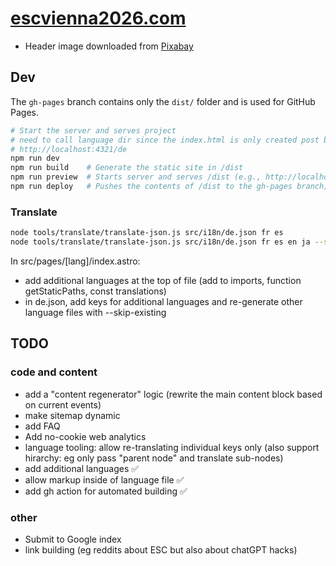 # [escvienna2026.com](https://escvienna2026.com)

- Header image downloaded from [Pixabay](https://pixabay.com/photos/vienna-city-hall-building-7971742/)

## Dev

The `gh-pages` branch contains only the `dist/` folder and is used for GitHub Pages.

```bash
# Start the server and serves project
# need to call language dir since the index.html is only created post build
# http://localhost:4321/de
npm run dev      
npm run build    # Generate the static site in /dist
npm run preview  # Starts server and serves /dist (e.g., http://localhost:4321)
npm run deploy   # Pushes the contents of /dist to the gh-pages branch; obsolete since done from ci (gh actions)
```

### Translate

```bash
node tools/translate/translate-json.js src/i18n/de.json fr es
node tools/translate/translate-json.js src/i18n/de.json fr es en ja --skip-existing # only translate new keys
```

In src/pages/[lang]/index.astro:

- add additional languages at the top of file (add to imports, function getStaticPaths, const translations)
- in de.json, add keys for additional languages and re-generate other language files with --skip-existing

## TODO

### code and content

- add a "content regenerator" logic (rewrite the main content block based on current events)
- make sitemap dynamic
- add FAQ
- Add no-cookie web analytics
- language tooling: allow re-translating individual keys only (also support hirarchy: eg only pass "parent node" and translate sub-nodes)
- add additional languages ✅
- allow markup inside of language file ✅
- add gh action for automated building ✅


### other

- Submit to Google index  
- link building (eg reddits about ESC but also about chatGPT hacks)

